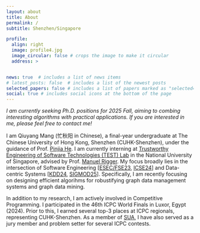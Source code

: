 ```yaml
---
layout: about
title: About
permalink: /
subtitle: Shenzhen/Singapore

profile:
  align: right
  image: profile4.jpg
  image_circular: false # crops the image to make it circular
  address: >


news: true  # includes a list of news items
# latest_posts: false  # includes a list of the newest posts
selected_papers: false # includes a list of papers marked as "selected={true}"
social: true # includes social icons at the bottom of the page
---
```


*I am currently seeking Ph.D. positions for 2025 Fall, aiming to combing interesting algorithms with practical applications. If you are interested in me, please feel free to contact me!*

I am Qiuyang Mang (忙秋阳 in Chinese), a final-year undergraduate at The Chinese University of Hong Kong, Shenzhen (CUHK-Shenzhen), under the guidance of Prof. [Pinjia He](https://pinjiahe.github.io/). I am currently interning at [Trustworthy Engineering of Software Technologies (TEST) Lab](https://nus-test.github.io/) in the National University of Singapore, advised by Prof. [Manuel Rigger](https://www.manuelrigger.at/). My focus broadly lies in the intersection of Software Engineering [[ESEC/FSE23](https://arxiv.org/pdf/2308.07937), [ICSE24](https://joyemang33.github.io/assets/pdf/GRev.pdf)] and Data-centric Systems [[KDD24](https://arxiv.org/pdf/2402.05006), [SIGMOD25](https://dl.acm.org/doi/pdf/10.1145/3698810)]. Specifically, I am recently focusing on designing efficient algorihms for robustifying graph data management systems and graph data mining. 

In addition to my research, I am actively involved in Competitive Programming. I participated in the 46th ICPC World Finals in Luxor, Egypt (2024). Prior to this, I earned several top-3 places  at ICPC regionals, representing CUHK-Shenzhen. As a member of [SUA](https://sua.ac/), I have also served as a jury member and problem setter for several ICPC contests. 





